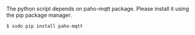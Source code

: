 The python script depends on paho-mqtt package. Please install it using the pip package manager.

`$ sudo pip install paho-mqtt`
